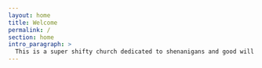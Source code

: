 ```yaml
---
layout: home
title: Welcome
permalink: /
section: home
intro_paragraph: >
  This is a super shifty church dedicated to shenanigans and good will to all people, robots, animals, and creatures of our galaxy.
---
```

